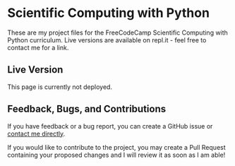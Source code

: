 # Scientific Computing with Python

These are my project files for the FreeCodeCamp Scientific Computing with Python curriculum. Live versions are available on repl.it - feel free to contact me for a link.

## Live Version

This page is currently not deployed.

## Feedback, Bugs, and Contributions

If you have feedback or a bug report, you can create a GitHub issue or [contact me directly](https://contact.nhcarrigan.com).

If you would like to contribute to the project, you may create a Pull Request containing your proposed changes and I will review it as soon as I am able!
